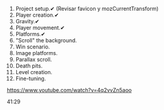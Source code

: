 1. Project setup.✔ (Revisar favicon y mozCurrentTransform)
2. Player creation.✔
3. Gravity.✔
4. Player movement.✔
5. Platforms.✔
6. "Scroll" the background.
7. Win scenario.
8. Image platforms.
9. Parallax scroll.
10. Death pits.
11. Level creation.
12. Fine-tuning.

https://www.youtube.com/watch?v=4q2vvZn5aoo

41:29